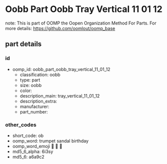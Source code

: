 # Oobb Part Oobb Tray Vertical 11 01 12  

note: This is part of OOMP the Oopen Organization Method For Parts. For more details: https://github.com/oomlout/oomp_base

##  part details





### id
* oomp_id: oobb_part_oobb_tray_vertical_11_01_12
  * classification: oobb
  * type: part
  * size: oobb
  * color: 
  * description_main: tray_vertical_11_01_12
  * description_extra: 
  * manufacturer: 
  * part_number: 

### other_codes
* short_code: ob
* oomp_word: trumpet sandal birthday
* oomp_word_emoji :trumpet: :sandal: :birthday:
* md5_6_alpha: 6i3sy
* md5_6: a6a9c2